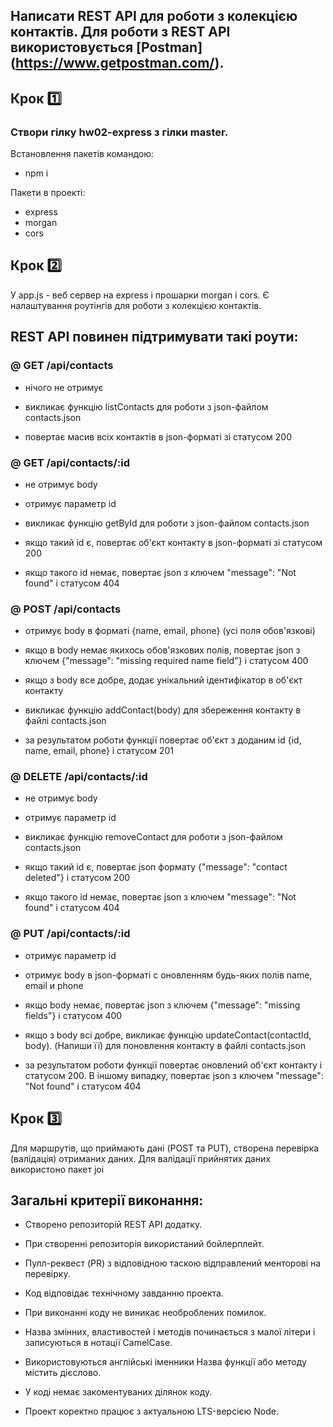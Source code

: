 ## Написати REST API для роботи з колекцією контактів. Для роботи з REST API використовується [Postman] (https://www.getpostman.com/).

## Крок 1️⃣

### Створи гілку hw02-express з гілки master.

Встановлення пакетів командою: 

- npm i

Пакети в проекті:

- express
- morgan
- cors

## Крок 2️⃣

У app.js - веб сервер на express і прошарки morgan і cors. Є налаштування роутінгів для роботи з колекцією контактів.

## REST API повинен підтримувати такі роути:

### @ GET /api/contacts

- нічого не отримує

- викликає функцію listContacts для роботи з json-файлом contacts.json

- повертає масив всіх контактів в json-форматі зі статусом 200

### @ GET /api/contacts/:id

- не отримує body

- отримує параметр id

- викликає функцію getById для роботи з json-файлом contacts.json

- якщо такий id є, повертає об'єкт контакту в json-форматі зі статусом 200

- якщо такого id немає, повертає json з ключем "message": "Not found" і статусом 404

### @ POST /api/contacts

- отримує body в форматі {name, email, phone} (усі поля обов'язкові)

- якщо в body немає якихось обов'язкових полів, повертає json з ключем {"message": "missing required name field"} і статусом 400

- якщо з body все добре, додає унікальний ідентифікатор в об'єкт контакту

- викликає функцію addContact(body) для збереження контакту в файлі contacts.json

- за результатом роботи функції повертає об'єкт з доданим id {id, name, email, phone} і статусом 201

### @ DELETE /api/contacts/:id

- не отримує body

- отримує параметр id

- викликає функцію removeContact для роботи з json-файлом contacts.json

- якщо такий id є, повертає json формату {"message": "contact deleted"} і статусом 200

- якщо такого id немає, повертає json з ключем "message": "Not found" і статусом 404

### @ PUT /api/contacts/:id

- отримує параметр id

- отримує body в json-форматі c оновленням будь-яких полів name, email и phone

- якщо body немає, повертає json з ключем {"message": "missing fields"} і статусом 400

- якщо з body всі добре, викликає функцію updateContact(contactId, body). (Напиши її) для поновлення контакту в файлі contacts.json

- за результатом роботи функції повертає оновлений об'єкт контакту і статусом 200. В іншому випадку, повертає json з ключем "message": "Not found" і статусом 404

## Крок 3️⃣

Для маршрутів, що приймають дані (POST та PUT), створена перевірка (валідація) отриманих даних. Для валідації прийнятих даних використоно пакет joi

## Загальні критерії виконання:

- Створено репозиторій REST API додатку. 

- При створенні репозиторія використаний бойлерплейт. 

- Пулл-реквест (PR) з відповідною таскою відправлений менторові на перевірку. 

- Код відповідає технічному завданню проекта.

- При виконанні коду не виникає необроблених помилок.

- Назва змінних, властивостей і методів починається з малої літери і записуються в нотації CamelCase. 

- Використовуються англійські іменники Назва функції або методу містить дієслово.

- У коді немає закоментуваних ділянок коду.

- Проект коректно працює з актуальною LTS-версією Node.
